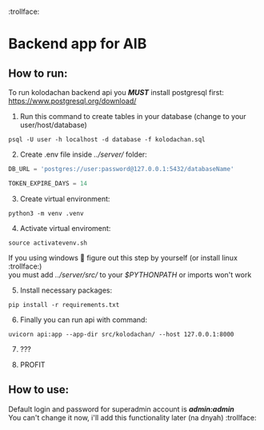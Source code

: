 :trollface:  
# Backend app for AIB

## How to run: 

To run kolodachan backend api you ***MUST*** install postgresql first:  
https://www.postgresql.org/download/  

1. Run this command to create tables in your database (change to your user/host/database) 
```console
psql -U user -h localhost -d database -f kolodachan.sql
```

2. Create .env file inside *../server/* folder:
```python
DB_URL = 'postgres://user:password@127.0.0.1:5432/databaseName'

TOKEN_EXPIRE_DAYS = 14
``` 

3. Create virtual environment:
```console
python3 -m venv .venv
```

4. Activate virtual enviroment:
```console
source activatevenv.sh
```
If you using windows :poop: figure out this step by yourself (or install linux :trollface:)  
you must add *../server/src/* to your *$PYTHONPATH* or imports won't work

5. Install necessary packages:
```
pip install -r requirements.txt
```

6. Finally you can run api with command:
```
uvicorn api:app --app-dir src/kolodachan/ --host 127.0.0.1:8000
```

7. ???

8. PROFIT

## How to use:
Default login and password for superadmin account is ***admin:admin***  
You can't change it now, i'll add this functionality later (na dnyah) :trollface:

